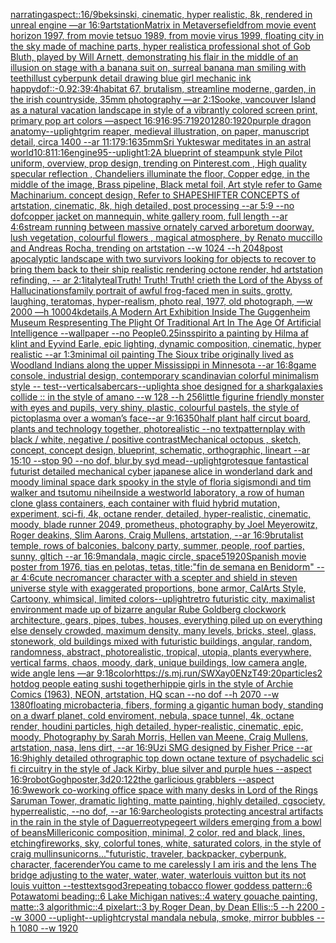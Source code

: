 [narrating](https://www.ebank.nz/aiartgenerator?category=narrating)[aspect::16/9](https://www.ebank.nz/aiartgenerator?category=aspect%3A%3A16/9)[beksinski, cinematic, hyper realistic, 8k, rendered in unreal engine —ar 16:9](https://www.ebank.nz/aiartgenerator?category=beksinski%2C%20cinematic%2C%20hyper%20realistic%2C%208k%2C%20rendered%20in%20unreal%20engine%20%E2%80%94ar%2016%3A9)[artstation](https://www.ebank.nz/aiartgenerator?category=artstation)[Matrix in Metaverse](https://www.ebank.nz/aiartgenerator?category=Matrix%20in%20Metaverse)[field](https://www.ebank.nz/aiartgenerator?category=field)[from movie event horizon 1997, from movie tetsuo 1989, from movie virus 1999, floating city in the sky made of machine parts, hyper realistic](https://www.ebank.nz/aiartgenerator?category=from%20movie%20event%20horizon%201997%2C%20from%20movie%20tetsuo%201989%2C%20from%20movie%20virus%201999%2C%20floating%20city%20in%20the%20sky%20made%20of%20machine%20parts%2C%20hyper%20realistic)[a professional shot of Gob Bluth, played by Will Arnett, demonstrating his flair in the middle of an illusion on stage with a banana suit on, surreal banana man smiling with teeth](https://www.ebank.nz/aiartgenerator?category=a%20professional%20shot%20of%20Gob%20Bluth%2C%20played%20by%20Will%20Arnett%2C%20demonstrating%20his%20flair%20in%20the%20middle%20of%20an%20illusion%20on%20stage%20with%20a%20banana%20suit%20on%2C%20surreal%20banana%20man%20smiling%20with%20teeth)[illust cyberpunk detail drawing blue girl mechanic ink happy](https://www.ebank.nz/aiartgenerator?category=illust%20cyberpunk%20detail%20drawing%20blue%20girl%20mechanic%20ink%20happy)[dof::-0.9](https://www.ebank.nz/aiartgenerator?category=dof%3A%3A-0.9)[2:3](https://www.ebank.nz/aiartgenerator?category=2%3A3)[9:4](https://www.ebank.nz/aiartgenerator?category=9%3A4)[habitat 67, brutalism, streamline moderne, garden, in the irish countryside, 35mm photography —ar 2:1](https://www.ebank.nz/aiartgenerator?category=habitat%2067%2C%20brutalism%2C%20streamline%20moderne%2C%20garden%2C%20in%20the%20irish%20countryside%2C%2035mm%20photography%20%E2%80%94ar%202%3A1)[Sooke, vancouver Island as a natural vacation landscape in style of a vibrantly colored screen print, primary pop art colors  —aspect 16:9](https://www.ebank.nz/aiartgenerator?category=Sooke%2C%20vancouver%20Island%20as%20a%20natural%20vacation%20landscape%20in%20style%20of%20a%20vibrantly%20colored%20screen%20print%2C%20primary%20pop%20art%20colors%20%20%E2%80%94aspect%2016%3A9)[16:9](https://www.ebank.nz/aiartgenerator?category=16%3A9)[5:7](https://www.ebank.nz/aiartgenerator?category=5%3A7)[1920](https://www.ebank.nz/aiartgenerator?category=1920)[1280:1920](https://www.ebank.nz/aiartgenerator?category=1280%3A1920)[purple dragon anatomy](https://www.ebank.nz/aiartgenerator?category=purple%20dragon%20anatomy)[--uplight](https://www.ebank.nz/aiartgenerator?category=--uplight)[grim reaper, medieval illustration, on paper, manuscript detail, circa 1400 --ar 11:17](https://www.ebank.nz/aiartgenerator?category=grim%20reaper%2C%20medieval%20illustration%2C%20on%20paper%2C%20manuscript%20detail%2C%20circa%201400%20--ar%2011%3A17)[9:16](https://www.ebank.nz/aiartgenerator?category=9%3A16)[35mm](https://www.ebank.nz/aiartgenerator?category=35mm)[Sri Yukteswar meditates in an astral world](https://www.ebank.nz/aiartgenerator?category=Sri%20Yukteswar%20meditates%20in%20an%20astral%20world)[10:8](https://www.ebank.nz/aiartgenerator?category=10%3A8)[11:16](https://www.ebank.nz/aiartgenerator?category=11%3A16)[engine](https://www.ebank.nz/aiartgenerator?category=engine)[95](https://www.ebank.nz/aiartgenerator?category=95)[--uplight](https://www.ebank.nz/aiartgenerator?category=--uplight)[1:2](https://www.ebank.nz/aiartgenerator?category=1%3A2)[A blueprint of steampunk style Pilot uniform,  overview, prop design,  trending on Pinterest.com  , High quality specular reflection ,  Chandeliers illuminate the floor, Copper  edge, in the middle of the image, Brass pipeline,  Black metal foil,  Art style refer to Game Machinarium.  concept design, Refer to SHAPESHIFTER CONCEPTS  of artstation, cinematic,  8k, high detailed,  post processing    --ar 5:9   --no dof](https://www.ebank.nz/aiartgenerator?category=A%20blueprint%20of%20steampunk%20style%20Pilot%20uniform%2C%20%20overview%2C%20prop%20design%2C%20%20trending%20on%20Pinterest.com%20%20%2C%20High%20quality%20specular%20reflection%20%2C%20%20Chandeliers%20illuminate%20the%20floor%2C%20Copper%20%20edge%2C%20in%20the%20middle%20of%20the%20image%2C%20Brass%20pipeline%2C%20%20Black%20metal%20foil%2C%20%20Art%20style%20refer%20to%20Game%20Machinarium.%20%20concept%20design%2C%20Refer%20to%20SHAPESHIFTER%20CONCEPTS%20%20of%20artstation%2C%20cinematic%2C%20%208k%2C%20high%20detailed%2C%20%20post%20processing%20%20%20%20--ar%205%3A9%20%20%20--no%20dof)[copper jacket on mannequin, white gallery room, full length --ar 4:6](https://www.ebank.nz/aiartgenerator?category=copper%20jacket%20on%20mannequin%2C%20white%20gallery%20room%2C%20full%20length%20--ar%204%3A6)[stream running between massive ornately carved arboretum doorway, lush vegetation, colourful flowers , magical atmosphere, by Renato muccillo and Andreas Rocha, trending on artstation  --w 1024 --h 2048](https://www.ebank.nz/aiartgenerator?category=stream%20running%20between%20massive%20ornately%20carved%20arboretum%20doorway%2C%20lush%20vegetation%2C%20colourful%20flowers%20%2C%20magical%20atmosphere%2C%20by%20Renato%20muccillo%20and%20Andreas%20Rocha%2C%20trending%20on%20artstation%20%20--w%201024%20--h%202048)[post apocalyptic landscape with two survivors looking for objects to recover to bring them back to their ship realistic rendering octone render, hd artstation refinding, -- ar 2:1](https://www.ebank.nz/aiartgenerator?category=post%20apocalyptic%20landscape%20with%20two%20survivors%20looking%20for%20objects%20to%20recover%20to%20bring%20them%20back%20to%20their%20ship%20realistic%20rendering%20octone%20render%2C%20hd%20artstation%20refinding%2C%20--%20ar%202%3A1)[italy](https://www.ebank.nz/aiartgenerator?category=italy)[teal](https://www.ebank.nz/aiartgenerator?category=teal)[Truth! Truth! Truth! crieth the Lord of the Abyss of Hallucinations](https://www.ebank.nz/aiartgenerator?category=Truth%21%20Truth%21%20Truth%21%20crieth%20the%20Lord%20of%20the%20Abyss%20of%20Hallucinations)[family portrait of awful frog-faced men in suits, grotty, laughing, teratomas, hyper-realism, photo real, 1977, old photograph, —w 2000 —h 1000](https://www.ebank.nz/aiartgenerator?category=family%20portrait%20of%20awful%20frog-faced%20men%20in%20suits%2C%20grotty%2C%20laughing%2C%20teratomas%2C%20hyper-realism%2C%20photo%20real%2C%201977%2C%20old%20photograph%2C%20%E2%80%94w%202000%20%E2%80%94h%201000)[4k](https://www.ebank.nz/aiartgenerator?category=4k)[details,](https://www.ebank.nz/aiartgenerator?category=details%2C)[A Modern Art Exhibition Inside The Guggenheim Museum Respresenting The Plight Of Traditional Art In The Age Of Artificial Intelligence --wallpaper --no People](https://www.ebank.nz/aiartgenerator?category=A%20Modern%20Art%20Exhibition%20Inside%20The%20Guggenheim%20Museum%20Respresenting%20The%20Plight%20Of%20Traditional%20Art%20In%20The%20Age%20Of%20Artificial%20Intelligence%20--wallpaper%20--no%20People)[0.25](https://www.ebank.nz/aiartgenerator?category=0.25)[insspirito a painting by Hilma af klint and Eyvind Earle, epic lighting, dynamic composition, cinematic, hyper realistic --ar 1:3](https://www.ebank.nz/aiartgenerator?category=insspirito%20a%20painting%20by%20Hilma%20af%20klint%20and%20Eyvind%20Earle%2C%20epic%20lighting%2C%20dynamic%20composition%2C%20cinematic%2C%20hyper%20realistic%20--ar%201%3A3)[minimal oil painting The Sioux tribe originally lived as Woodland Indians along the upper Mississippi in Minnesota --ar 16:8](https://www.ebank.nz/aiartgenerator?category=minimal%20oil%20painting%20The%20Sioux%20tribe%20originally%20lived%20as%20Woodland%20Indians%20along%20the%20upper%20Mississippi%20in%20Minnesota%20--ar%2016%3A8)[game console, industrial design, contemporary scandinavian colorful minimalism style -- test](https://www.ebank.nz/aiartgenerator?category=game%20console%2C%20industrial%20design%2C%20contemporary%20scandinavian%20colorful%20minimalism%20style%20--%20test)[--vertical](https://www.ebank.nz/aiartgenerator?category=--vertical)[saber](https://www.ebank.nz/aiartgenerator?category=saber)[cars](https://www.ebank.nz/aiartgenerator?category=cars)[--uplight](https://www.ebank.nz/aiartgenerator?category=--uplight)[a shoe designed for a shark](https://www.ebank.nz/aiartgenerator?category=a%20shoe%20designed%20for%20a%20shark)[galaxies collide :: in the style of amano --w 128 --h 256](https://www.ebank.nz/aiartgenerator?category=galaxies%20collide%20%3A%3A%20in%20the%20style%20of%20amano%20--w%20128%20--h%20256)[little figurine friendly monster with eyes and pupils, very shiny, plastic, colourful pastels, the style of pictoplasma  over a woman’s face--ar 9:16](https://www.ebank.nz/aiartgenerator?category=little%20figurine%20friendly%20monster%20with%20eyes%20and%20pupils%2C%20very%20shiny%2C%20plastic%2C%20colourful%20pastels%2C%20the%20style%20of%20pictoplasma%20%20over%20a%20woman%E2%80%99s%20face--ar%209%3A16)[350](https://www.ebank.nz/aiartgenerator?category=350)[half plant half circut board, plants and technology together, photorealistic --no text](https://www.ebank.nz/aiartgenerator?category=half%20plant%20half%20circut%20board%2C%20plants%20and%20technology%20together%2C%20photorealistic%20--no%20text)[patternplay with black / white, negative / positive contrast](https://www.ebank.nz/aiartgenerator?category=patternplay%20with%20black%20/%20white%2C%20negative%20/%20positive%20contrast)[Mechanical octopus , sketch, concept, concept design, blueprint, schematic, orthographic, lineart --ar 15:10 --stop 90 --no dof, blur,by syd mead](https://www.ebank.nz/aiartgenerator?category=Mechanical%20octopus%20%2C%20sketch%2C%20concept%2C%20concept%20design%2C%20blueprint%2C%20schematic%2C%20orthographic%2C%20lineart%20--ar%2015%3A10%20--stop%2090%20--no%20dof%2C%20blur%2Cby%20syd%20mead)[--uplight](https://www.ebank.nz/aiartgenerator?category=--uplight)[grotesque fantastical futurist detailed mechanical cyber japanese alice in wonderland dark and moody liminal space dark spooky in the style of floria sigismondi and tim walker and tsutomu nihei](https://www.ebank.nz/aiartgenerator?category=grotesque%20fantastical%20futurist%20detailed%20mechanical%20cyber%20japanese%20alice%20in%20wonderland%20dark%20and%20moody%20liminal%20space%20dark%20spooky%20in%20the%20style%20of%20floria%20sigismondi%20and%20tim%20walker%20and%20tsutomu%20nihei)[Inside a westworld laboratory, a row of human clone glass containers, each container with fluid hybrid mutation, experiment, sci-fi, 4k, octane render, detailed, hyper-realistic, cinematic, moody, blade runner 2049, prometheus, photography by Joel Meyerowitz, Roger deakins, Slim Aarons, Craig Mullens, artstation, --ar 16:9](https://www.ebank.nz/aiartgenerator?category=Inside%20a%20westworld%20laboratory%2C%20a%20row%20of%20human%20clone%20glass%20containers%2C%20each%20container%20with%20fluid%20hybrid%20mutation%2C%20experiment%2C%20sci-fi%2C%204k%2C%20octane%20render%2C%20detailed%2C%20hyper-realistic%2C%20cinematic%2C%20moody%2C%20blade%20runner%202049%2C%20prometheus%2C%20photography%20by%20Joel%20Meyerowitz%2C%20Roger%20deakins%2C%20Slim%20Aarons%2C%20Craig%20Mullens%2C%20artstation%2C%20--ar%2016%3A9)[brutalist temple, rows of balconies, balcony party, summer, people, roof parties, sunny, gltich --ar 16:9](https://www.ebank.nz/aiartgenerator?category=brutalist%20temple%2C%20rows%20of%20balconies%2C%20balcony%20party%2C%20summer%2C%20people%2C%20roof%20parties%2C%20sunny%2C%20gltich%20--ar%2016%3A9)[mandala, magic circle, space](https://www.ebank.nz/aiartgenerator?category=mandala%2C%20magic%20circle%2C%20space)[5](https://www.ebank.nz/aiartgenerator?category=5)[1920](https://www.ebank.nz/aiartgenerator?category=1920)[Spanish movie poster from 1976, tias en pelotas, tetas,  title:"fin de semana en Benidorm" --ar 4:6](https://www.ebank.nz/aiartgenerator?category=Spanish%20movie%20poster%20from%201976%2C%20tias%20en%20pelotas%2C%20tetas%2C%20%20title%3A%22fin%20de%20semana%20en%20Benidorm%22%20--ar%204%3A6)[cute necromancer character with a scepter and shield in steven universe style with exaggerated proportions, bone armor, CalArts Style, Cartoony, whimsical, limited colors](https://www.ebank.nz/aiartgenerator?category=cute%20necromancer%20character%20with%20a%20scepter%20and%20shield%20in%20steven%20universe%20style%20with%20exaggerated%20proportions%2C%20bone%20armor%2C%20CalArts%20Style%2C%20Cartoony%2C%20whimsical%2C%20limited%20colors)[--uplight](https://www.ebank.nz/aiartgenerator?category=--uplight)[retro futuristic city,  maximalist environment made up of bizarre angular Rube Goldberg clockwork architecture, gears, pipes, tubes, houses, everything piled up on everything else densely crowded, maximum density, many levels, bricks, steel, glass, stonework, old buildings mixed with futuristic buildings,  angular, random, randomness, abstract, photorealistic, tropical, utopia, plants everywhere, vertical farms, chaos,  moody, dark, unique buildings, low camera angle, wide angle lens  —ar 9:18](https://www.ebank.nz/aiartgenerator?category=retro%20futuristic%20city%2C%20%20maximalist%20environment%20made%20up%20of%20bizarre%20angular%20Rube%20Goldberg%20clockwork%20architecture%2C%20gears%2C%20pipes%2C%20tubes%2C%20houses%2C%20everything%20piled%20up%20on%20everything%20else%20densely%20crowded%2C%20maximum%20density%2C%20many%20levels%2C%20bricks%2C%20steel%2C%20glass%2C%20stonework%2C%20old%20buildings%20mixed%20with%20futuristic%20buildings%2C%20%20angular%2C%20random%2C%20randomness%2C%20abstract%2C%20photorealistic%2C%20tropical%2C%20utopia%2C%20plants%20everywhere%2C%20vertical%20farms%2C%20chaos%2C%20%20moody%2C%20dark%2C%20unique%20buildings%2C%20low%20camera%20angle%2C%20wide%20angle%20lens%20%20%E2%80%94ar%209%3A18)[color](https://www.ebank.nz/aiartgenerator?category=color)[<https://s.mj.run/SWXay0ENzT4>](https://www.ebank.nz/aiartgenerator?category=%3Chttps%3A//s.mj.run/SWXay0ENzT4%3E)[9:20](https://www.ebank.nz/aiartgenerator?category=9%3A20)[particles](https://www.ebank.nz/aiartgenerator?category=particles)[2 hotdog people eating sushi together](https://www.ebank.nz/aiartgenerator?category=2%20hotdog%20people%20eating%20sushi%20together)[hippie girls in the style of Archie Comics (1963), NEON, artstation, HQ scan --no dof --h 2070 --w 1380](https://www.ebank.nz/aiartgenerator?category=hippie%20girls%20in%20the%20style%20of%20Archie%20Comics%20%281963%29%2C%20NEON%2C%20artstation%2C%20HQ%20scan%20--no%20dof%20--h%202070%20--w%201380)[floating microbacteria, fibers, forming a gigantic human body, standing on a dwarf planet, cold enviroment, nebula, space tunnel, 4k, octane render, houdini particles, high detailed, hyper-realistic, cinematic, epic, moody, Photography by Sarah Morris, Hellen van Meene, Craig Mullens, artstation, nasa, lens dirt, --ar 16:9](https://www.ebank.nz/aiartgenerator?category=floating%20microbacteria%2C%20fibers%2C%20forming%20a%20gigantic%20human%20body%2C%20standing%20on%20a%20dwarf%20planet%2C%20cold%20enviroment%2C%20nebula%2C%20space%20tunnel%2C%204k%2C%20octane%20render%2C%20houdini%20particles%2C%20high%20detailed%2C%20hyper-realistic%2C%20cinematic%2C%20epic%2C%20moody%2C%20Photography%20by%20Sarah%20Morris%2C%20Hellen%20van%20Meene%2C%20Craig%20Mullens%2C%20artstation%2C%20nasa%2C%20lens%20dirt%2C%20--ar%2016%3A9)[Uzi SMG designed by Fisher Price --ar 16:9](https://www.ebank.nz/aiartgenerator?category=Uzi%20SMG%20designed%20by%20Fisher%20Price%20--ar%2016%3A9)[highly detailed othrographic top down octane texture of psychadelic sci fi circuitry in the style of Jack Kirby, blue silver and purple hues --aspect 16:9](https://www.ebank.nz/aiartgenerator?category=highly%20detailed%20othrographic%20top%20down%20octane%20texture%20of%20psychadelic%20sci%20fi%20circuitry%20in%20the%20style%20of%20Jack%20Kirby%2C%20blue%20silver%20and%20purple%20hues%20--aspect%2016%3A9)[robot](https://www.ebank.nz/aiartgenerator?category=robot)[Gogh](https://www.ebank.nz/aiartgenerator?category=Gogh)[poster](https://www.ebank.nz/aiartgenerator?category=poster)[,3d](https://www.ebank.nz/aiartgenerator?category=%2C3d)[20:12](https://www.ebank.nz/aiartgenerator?category=20%3A12)[2](https://www.ebank.nz/aiartgenerator?category=2)[the garlicious grabblers --aspect 16:9](https://www.ebank.nz/aiartgenerator?category=the%20garlicious%20grabblers%20--aspect%2016%3A9)[wework co-working office space with many desks in Lord of the Rings Saruman Tower, dramatic lighting, matte painting, highly detailed, cgsociety, hyperrealistic, --no dof, --ar 16:9](https://www.ebank.nz/aiartgenerator?category=wework%20co-working%20office%20space%20with%20many%20desks%20in%20Lord%20of%20the%20Rings%20Saruman%20Tower%2C%20dramatic%20lighting%2C%20matte%20painting%2C%20highly%20detailed%2C%20cgsociety%2C%20hyperrealistic%2C%20--no%20dof%2C%20--ar%2016%3A9)[archeologists protecting ancestral artifacts in the rain in the style of Daguerreotype](https://www.ebank.nz/aiartgenerator?category=archeologists%20protecting%20ancestral%20artifacts%20in%20the%20rain%20in%20the%20style%20of%20Daguerreotype)[geert wilders emerging from a bowl of beans](https://www.ebank.nz/aiartgenerator?category=geert%20wilders%20emerging%20from%20a%20bowl%20of%20beans)[Miller](https://www.ebank.nz/aiartgenerator?category=Miller)[iconic composition, minimal, 2 color, red and black, lines, etching](https://www.ebank.nz/aiartgenerator?category=iconic%20composition%2C%20minimal%2C%202%20color%2C%20red%20and%20black%2C%20lines%2C%20etching)[fireworks, sky, colorful tones, white, saturated colors, in the style of craig mullins](https://www.ebank.nz/aiartgenerator?category=fireworks%2C%20sky%2C%20colorful%20tones%2C%20white%2C%20saturated%20colors%2C%20in%20the%20style%20of%20craig%20mullins)[unicorns..."](https://www.ebank.nz/aiartgenerator?category=unicorns...%22)[futuristic, traveler, backpacker, cyberpunk, character, face](https://www.ebank.nz/aiartgenerator?category=futuristic%2C%20traveler%2C%20backpacker%2C%20cyberpunk%2C%20character%2C%20face)[render](https://www.ebank.nz/aiartgenerator?category=render)[You came to me carelessly I am iris and the lens The bridge adjusting to the water, water, water, water](https://www.ebank.nz/aiartgenerator?category=You%20came%20to%20me%20carelessly%20I%20am%20iris%20and%20the%20lens%20The%20bridge%20adjusting%20to%20the%20water%2C%20water%2C%20water%2C%20water)[louis vuitton but its not louis vuitton --test](https://www.ebank.nz/aiartgenerator?category=louis%20vuitton%20but%20its%20not%20louis%20vuitton%20--test)[texts](https://www.ebank.nz/aiartgenerator?category=texts)[god](https://www.ebank.nz/aiartgenerator?category=god)[3](https://www.ebank.nz/aiartgenerator?category=3)[repeating tobacco flower goddess pattern::6 Potawatomi beading::6 Lake Michigan natives::4 watery gouache painting, matte::3 algorithmic::4 pixelart::3 by Roger Dean, by Dean Ellis::5 --h 2200 --w 3000 --uplight](https://www.ebank.nz/aiartgenerator?category=repeating%20tobacco%20flower%20goddess%20pattern%3A%3A6%20Potawatomi%20beading%3A%3A6%20Lake%20Michigan%20natives%3A%3A4%20watery%20gouache%20painting%2C%20matte%3A%3A3%20algorithmic%3A%3A4%20pixelart%3A%3A3%20by%20Roger%20Dean%2C%20by%20Dean%20Ellis%3A%3A5%20--h%202200%20--w%203000%20--uplight)[--uplight](https://www.ebank.nz/aiartgenerator?category=--uplight)[crystal mandala nebula, smoke, mirror bubbles --h 1080 --w 1920](https://www.ebank.nz/aiartgenerator?category=crystal%20mandala%20nebula%2C%20smoke%2C%20mirror%20bubbles%20--h%201080%20--w%201920)